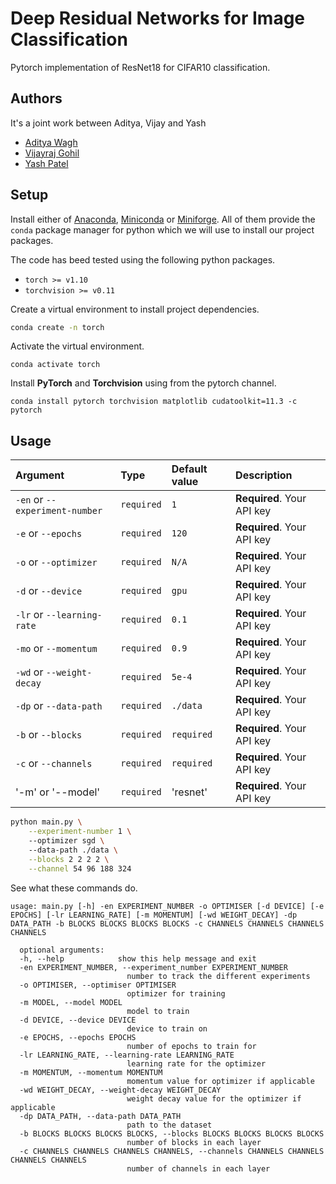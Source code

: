 
# Deep Residual Networks for Image Classification

Pytorch implementation of ResNet18 for CIFAR10 classification.

## Authors

It's a joint work between Aditya, Vijay and Yash

- [Aditya Wagh](https://www.github.com/adityamwagh)
- [Vijayraj Gohil](https://www.github.com/vraj130)
- [Yash Patel](https://www.github.com/yyashpatel)


## Setup

Install either of [Anaconda](https://www.anaconda.com/), [Miniconda](https://docs.conda.io/en/latest/miniconda.html) or [Miniforge](https://github.com/conda-forge/miniforge/releases/tag/4.11.0-4).
All of them provide the `conda` package manager for python which we will use to install our project packages.

The code has beed tested using the following python packages.

- `torch >= v1.10`
- `torchvision >= v0.11` 

Create a virtual environment to install project dependencies.

```bash
conda create -n torch
```

Activate the virtual environment.
```
conda activate torch
```

Install **PyTorch** and **Torchvision** using from the pytorch channel.
```
conda install pytorch torchvision matplotlib cudatoolkit=11.3 -c pytorch
```
    
## Usage

| Argument                              | Type       | Default value  | Description                                           |
| :-------------------------------------| :----------| :--------------| :-----------------------------------------------------|
| `-en` or `--experiment-number`        | `required` | `1`            | **Required**. Your API key                            |
| `-e`  or `--epochs`                   | `required` | `120`          | **Required**. Your API key                            |
| `-o`  or `--optimizer`                | `required` | `N/A`          | **Required**. Your API key                            |
| `-d`  or `--device`                   | `required` | `gpu`          | **Required**. Your API key                            |
| `-lr` or `--learning-rate`            | `required` | `0.1`          | **Required**. Your API key                            |
| `-mo`  or `--momentum`                | `required` | `0.9`          | **Required**. Your API key                            |
| `-wd` or `--weight-decay`             | `required` | `5e-4`         | **Required**. Your API key                            |
| `-dp` or `--data-path`                | `required` | `./data`       | **Required**. Your API key                            |
| `-b`  or `--blocks`                   | `required` | `required`     | **Required**. Your API key                            |
| `-c`  or `--channels`                 | `required` | `required`     | **Required**. Your API key                            |
| '-m'  or '--model'                    | `required` | 'resnet'       | **Required**. Your API key                            |

```bash
python main.py \
    --experiment-number 1 \ 
    --optimizer sgd \ 
    --data-path ./data \
    --blocks 2 2 2 2 \
    --channel 54 96 188 324

```
See what these commands do.

```
usage: main.py [-h] -en EXPERIMENT_NUMBER -o OPTIMISER [-d DEVICE] [-e EPOCHS] [-lr LEARNING_RATE] [-m MOMENTUM] [-wd WEIGHT_DECAY] -dp DATA_PATH -b BLOCKS BLOCKS BLOCKS BLOCKS -c CHANNELS CHANNELS CHANNELS CHANNELS

  optional arguments:
  -h, --help            show this help message and exit
  -en EXPERIMENT_NUMBER, --experiment_number EXPERIMENT_NUMBER
                          number to track the different experiments
  -o OPTIMISER, --optimiser OPTIMISER
                          optimizer for training
  -m MODEL, --model MODEL
                          model to train
  -d DEVICE, --device DEVICE
                          device to train on
  -e EPOCHS, --epochs EPOCHS
                          number of epochs to train for
  -lr LEARNING_RATE, --learning-rate LEARNING_RATE
                          learning rate for the optimizer
  -m MOMENTUM, --momentum MOMENTUM
                          momentum value for optimizer if applicable
  -wd WEIGHT_DECAY, --weight-decay WEIGHT_DECAY
                          weight decay value for the optimizer if applicable
  -dp DATA_PATH, --data-path DATA_PATH
                          path to the dataset
  -b BLOCKS BLOCKS BLOCKS BLOCKS, --blocks BLOCKS BLOCKS BLOCKS BLOCKS
                          number of blocks in each layer
  -c CHANNELS CHANNELS CHANNELS CHANNELS, --channels CHANNELS CHANNELS CHANNELS CHANNELS
                          number of channels in each layer 

```
